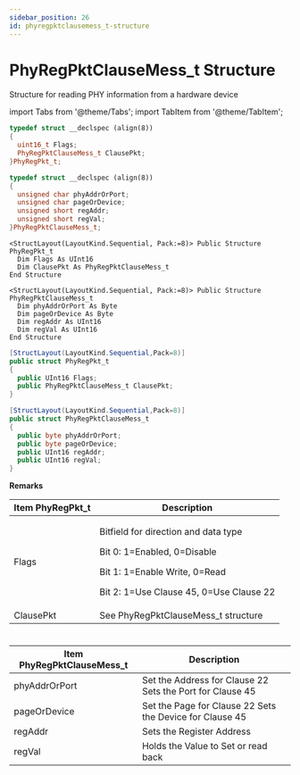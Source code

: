 ```yaml
---
sidebar_position: 26
id: phyregpktclausemess_t-structure
---
```


# PhyRegPktClauseMess_t Structure

Structure for reading PHY information from a hardware device

import Tabs from '@theme/Tabs';
import TabItem from '@theme/TabItem';

<Tabs>
<TabItem value="cpp" label="C/C++ Declare 1" default>

```cpp
typedef struct __declspec (align(8))
{
  uint16_t Flags;
  PhyRegPktClauseMess_t ClausePkt;
}PhyRegPkt_t;
```
</TabItem>

<TabItem value="cpp1" label="C/C++ Declare 2" default>

```cpp
typedef struct __declspec (align(8))
{
  unsigned char phyAddrOrPort;
  unsigned char pageOrDevice;
  unsigned short regAddr;
  unsigned short regVal;
}PhyRegPktClauseMess_t;
```
</TabItem>
<TabItem value="vbnet" label="Visual Basic .NET Declare 1">

```vbnet
<StructLayout(LayoutKind.Sequential, Pack:=8)> Public Structure PhyRegPkt_t
  Dim Flags As UInt16
  Dim ClausePkt As PhyRegPktClauseMess_t
End Structure
```
</TabItem>
<TabItem value="vbnet1" label="Visual Basic .NET Declare 2">

```vbnet
<StructLayout(LayoutKind.Sequential, Pack:=8)> Public Structure PhyRegPktClauseMess_t
  Dim phyAddrOrPort As Byte
  Dim pageOrDevice As Byte
  Dim regAddr As UInt16
  Dim regVal As UInt16
End Structure
```
</TabItem>

<TabItem value="c#" label="C# Declare 1">

```csharp
[StructLayout(LayoutKind.Sequential,Pack=8)]
public struct PhyRegPkt_t
{
  public UInt16 Flags;
  public PhyRegPktClauseMess_t ClausePkt;
}
```
</TabItem>

<TabItem value="c#1" label="C# Declare 2">

```csharp
[StructLayout(LayoutKind.Sequential,Pack=8)]
public struct PhyRegPktClauseMess_t
{
  public byte phyAddrOrPort;
  public byte pageOrDevice;
  public UInt16 regAddr;
  public UInt16 regVal;
}
```
</TabItem>
</Tabs>

**Remarks**

| Item PhyRegPkt\_t | Description                                                                                                                                                     |
| ----------------- | --------------------------------------------------------------------------------------------------------------------------------------------------------------- |
| Flags             | <p>Bitfield for direction and data type</p><p>Bit 0: 1=Enabled, 0=Disable</p><p>Bit 1: 1=Enable Write, 0=Read</p><p>Bit 2: 1=Use Clause 45, 0=Use Clause 22</p> |
| ClausePkt         | See PhyRegPktClauseMess\_t structure                                                                                                                            |

#

| Item PhyRegPktClauseMess\_t | Description                                               |
| --------------------------- | --------------------------------------------------------- |
| phyAddrOrPort               | Set the Address for Clause 22 Sets the Port for Clause 45 |
| pageOrDevice                | Set the Page for Clause 22 Sets the Device for Clause 45  |
| regAddr                     | Sets the Register Address                                 |
| regVal                      | Holds the Value to Set or read back                       |
